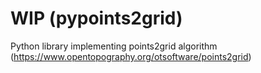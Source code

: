 # WIP (pypoints2grid)
Python library implementing points2grid algorithm (https://www.opentopography.org/otsoftware/points2grid)
